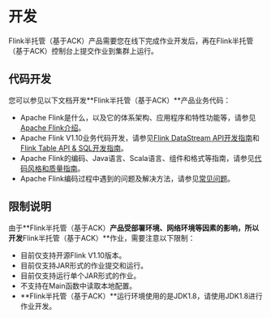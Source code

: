 # 开发

Flink半托管（基于ACK）产品需要您在线下完成作业开发后，再在Flink半托管（基于ACK）控制台上提交作业到集群上运行。

## 代码开发

您可以参见以下文档开发**Flink半托管（基于ACK）**产品业务代码：

-   Apache Flink是什么，以及它的体系架构、应用程序和特性功能等，请参见[Apache Flink介绍](https://flink.apache.org/flink-architecture.html)。
-   Apache Flink V1.10业务代码开发，请参见[Flink DataStream API开发指南](https://ci.apache.org/projects/flink/flink-docs-release-1.10/dev/datastream_api.html)和[Flink Table API & SQL开发指南](https://ci.apache.org/projects/flink/flink-docs-release-1.10/dev/table/)。
-   Apache Flink的编码、Java语言、Scala语言、组件和格式等指南，请参见[代码风格和质量指南](https://flink.apache.org/contributing/code-style-and-quality-preamble.html)。
-   Apache Flink编码过程中遇到的问题及解决方法，请参见[常见问题](https://flink.apache.org/gettinghelp.html)。

## 限制说明

由于**Flink半托管（基于ACK）**产品受部署环境、网络环境等因素的影响，所以开发**Flink半托管（基于ACK）**作业，需要注意以下限制：

-   目前仅支持开源Flink V1.10版本。
-   目前仅支持JAR形式的作业提交和运行。
-   目前仅支持运行单个JAR形式的作业。
-   不支持在Main函数中读取本地配置。
-   **Flink半托管（基于ACK）**运行环境使用的是JDK1.8，请使用JDK1.8进行作业开发。

